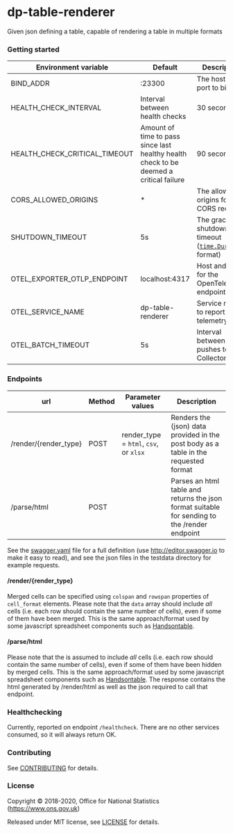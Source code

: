 dp-table-renderer
================

Given json defining a table, capable of rendering a table in multiple formats

### Getting started


| Environment variable       | Default                  | Description                                            |
| -------------------------- | ------------------------ | -----------                                            |
| BIND_ADDR                  | :23300                   | The host and port to bind to                           |
| HEALTH_CHECK_INTERVAL           | Interval between health checks                                                            |    30 seconds |
| HEALTH_CHECK_CRITICAL_TIMEOUT    | Amount of time to pass since last healthy health check to be deemed a critical failure    |    90 seconds |
| CORS_ALLOWED_ORIGINS       | *                        | The allowed origins for CORS requests                  |
| SHUTDOWN_TIMEOUT           | 5s                       | The graceful shutdown timeout ([`time.Duration`](https://golang.org/pkg/time/#Duration) format) |
| OTEL_EXPORTER_OTLP_ENDPOINT      | localhost:4317                            | Host and port for the OpenTelemetry endpoint                                             |
| OTEL_SERVICE_NAME                | dp-table-renderer                         | Service name to report to telemetry tools                                                |
| OTEL_BATCH_TIMEOUT               | 5s                                        | Interval between pushes to OT Collector                                                  |

### Endpoints

| url                   | Method | Parameter values                       | Description                                                                                   |
| ---                   | ------ | ----------------                       | -----------                                                                                   |
| /render/{render_type} | POST   | render_type = `html`, `csv`, or `xlsx` | Renders the (json) data provided in the post body as a table in the requested format          |
| /parse/html           | POST   |                                        | Parses an html table and returns the json format suitable for sending to the /render endpoint |

See the [swagger.yaml](swagger.yaml) file for a full definition (use http://editor.swagger.io to make it easy to read),
and see the json files in the testdata directory for example requests.

#### /render/{render_type}

Merged cells can be specified using `colspan` and `rowspan` properties of `cell_format` elements.
Please note that the `data` array should include *all* cells (i.e. each row should contain the same number of cells), even if some of them have been merged. This is the same approach/format used by some javascript spreadsheet components such as [Handsontable](https://handsontable.com/).

#### /parse/html

Please note that the is assumed to include *all* cells (i.e. each row should contain the same number of cells), even if some of them have been hidden by merged cells. This is the same approach/format used by some javascript spreadsheet components such as [Handsontable](https://handsontable.com/).
The response contains the html generated by /render/html as well as the json required to call that endpoint.

### Healthchecking

Currently, reported on endpoint `/healthcheck`. There are no other services consumed, so it will always return OK.

### Contributing

See [CONTRIBUTING](CONTRIBUTING.md) for details.

### License

Copyright © 2018-2020, Office for National Statistics (https://www.ons.gov.uk)

Released under MIT license, see [LICENSE](LICENSE.md) for details.
